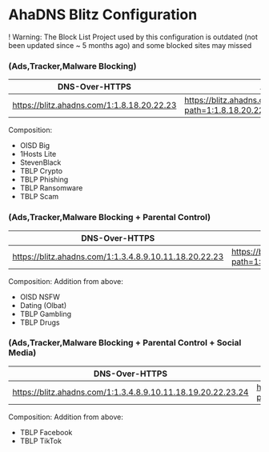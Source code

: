 # AhaDNS Blitz Configuration
! Warning: The Block List Project used by this configuration is outdated (not been updated since ~ 5 months ago) and some blocked sites may missed

### (Ads,Tracker,Malware Blocking)

| DNS-Over-HTTPS | Apple |
| --- | --- |
| https://blitz.ahadns.com/1:1.8.18.20.22.23 | https://blitz.ahadns.com/config/mobileconfig?path=1:1.8.18.20.22.23 |

Composition:
- OISD Big
- 1Hosts Lite
- StevenBlack
- TBLP Crypto
- TBLP Phishing
- TBLP Ransomware
- TBLP Scam

### (Ads,Tracker,Malware Blocking + Parental Control)

| DNS-Over-HTTPS | Apple |
| --- | --- |
| https://blitz.ahadns.com/1:1.3.4.8.9.10.11.18.20.22.23 | https://blitz.ahadns.com/config/mobileconfig?path=1:1.3.4.8.9.10.11.18.20.22.23 |

Composition:
Addition from above:
- OISD NSFW
- Dating (Olbat)
- TBLP Gambling
- TBLP Drugs

### (Ads,Tracker,Malware Blocking + Parental Control + Social Media)

| DNS-Over-HTTPS | Apple |
| --- | --- |
| https://blitz.ahadns.com/1:1.3.4.8.9.10.11.18.19.20.22.23.24 | https://blitz.ahadns.com/config/mobileconfig?path=1:1.3.4.8.9.10.11.18.19.20.22.23.24 |

Composition:
Addition from above:
- TBLP Facebook 
- TBLP TikTok